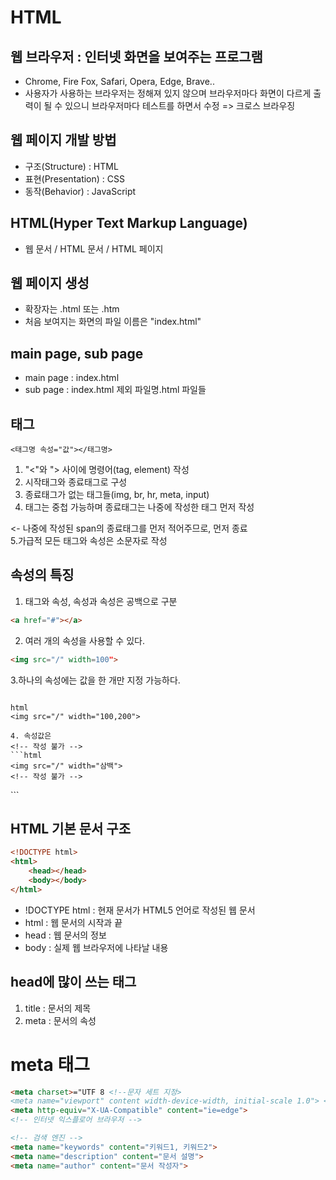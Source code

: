 # HTML

## 웹 브라우저 : 인터넷 화면을 보여주는 프로그램

- Chrome, Fire Fox, Safari, Opera, Edge, Brave..
- 사용자가 사용하는 브라우저는 정해져 있지 않으며 
  브라우저마다 화면이 다르게 출력이 될 수 있으니
  브라우저마다 테스트를 하면서 수정
  => 크로스 브라우징

 ## 웹 페이지 개발 방법

  - 구조(Structure) : HTML
  - 표현(Presentation) : CSS
  - 동작(Behavior) : JavaScript

## HTML(Hyper Text Markup Language)

- 웹 문서 / HTML 문서 / HTML 페이지

## 웹 페이지 생성

- 확장자는 .html 또는 .htm
- 처음 보여지는 화면의 파일 이름은 "index.html"

## main page, sub page

- main page : index.html
- sub page : index.html 제외 파일명.html 파일들

## 태그 

```
<태그명 속성="값"></태그명>
```

1. "<"와 "> 사이에 명령어(tag, element) 작성
2. 시작태그와 종료태그로 구성
3. 종료태그가 없는 태그들(img, br, hr, meta, input)
4. 태그는 중첩 가능하며 종료태그는 나중에 작성한 태그 먼저 작성
<div>
  <span></span> <- 나중에 작성된 span의 종료태그를 먼저 적어주므로, 먼저 종료
</div>
5.가급적 모든 태그와 속성은 소문자로 작성

## 속성의 특징
1. 태그와 속성, 속성과 속성은 공백으로 구분

```html
<a href="#"></a> 
```

2. 여러 개의 속성을 사용할 수 있다.

```html
<img src="/" width=100">
```

3.하나의 속성에는 값을 한 개만 지정 가능하다.

```

html
<img src="/" width="100,200">

4. 속성값은 
<!-- 작성 불가 -->
```html
<img src="/" width="삼백">
<!-- 작성 불가 -->
```
<meta name="keywords" content="영화, 한국영화, 외국영화">
<!-- 예외적인 경우 -->
```

## HTML 기본 문서 구조

```html
<!DOCTYPE html>
<html>
    <head></head>
    <body></body>
</html>
```

- !DOCTYPE html : 현재 문서가 HTML5 언어로 작성된 웹 문서
- html : 웹 문서의 시작과 끝
- head : 웹 문서의 정보
- body : 실제 웹 브라우저에 나타날 내용

## head에 많이 쓰는 태그

1. title : 문서의 제목
2. meta : 문서의 속성

# meta 태그

```html
<meta charset>="UTF 8 <!--문자 세트 지정>
<meta name="viewport" content width-device-width, initial-scale 1.0"> <!-- 모바일 기기 -->
<meta http-equiv="X-UA-Compatible" content="ie=edge">
<!-- 인터넷 익스플로어 브라우저 -->

<!-- 검색 엔진 -->
<meta name="keywords" content="키워드1, 키워드2">
<meta name="description" content="문서 설명">
<meta name="author" content="문서 작성자">
```